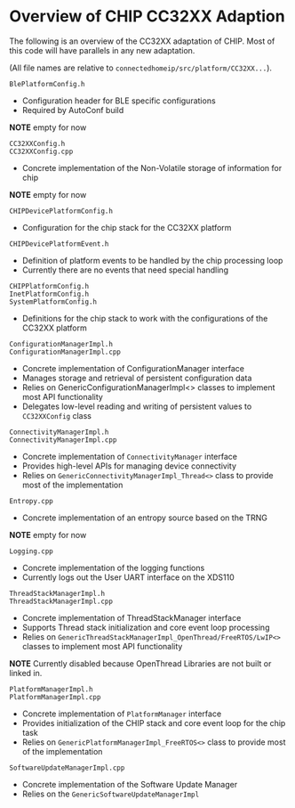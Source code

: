 # Overview of CHIP CC32XX Adaption

The following is an overview of the CC32XX adaptation of CHIP. Most of this
code will have parallels in any new adaptation.

(All file names are relative to `connectedhomeip/src/platform/CC32XX...`).


`BlePlatformConfig.h`

- Configuration header for BLE specific configurations
- Required by AutoConf build

**NOTE** empty for now

`CC32XXConfig.h` <br> `CC32XXConfig.cpp`

- Concrete implementation of the Non-Volatile storage of information for chip

**NOTE** empty for now

`CHIPDevicePlatformConfig.h`

- Configuration for the chip stack for the CC32XX platform

`CHIPDevicePlatformEvent.h`

- Definition of platform events to be handled by the chip processing loop
- Currently there are no events that need special handling

`CHIPPlatformConfig.h` <br> `InetPlatformConfig.h` <br> `SystemPlatformConfig.h`

- Definitions for the chip stack to work with the configurations of the
  CC32XX platform

`ConfigurationManagerImpl.h` <br> `ConfigurationManagerImpl.cpp`

- Concrete implementation of ConfigurationManager interface
- Manages storage and retrieval of persistent configuration data
- Relies on GenericConfigurationManagerImpl<> classes to implement most API
  functionality
- Delegates low-level reading and writing of persistent values to
  `CC32XXConfig` class

`ConnectivityManagerImpl.h`<br>`ConnectivityManagerImpl.cpp`

- Concrete implementation of `ConnectivityManager` interface
- Provides high-level APIs for managing device connectivity
- Relies on `GenericConnectivityManagerImpl_Thread<>` class to provide most of
  the implementation

`Entropy.cpp`

- Concrete implementation of an entropy source based on the TRNG

**NOTE** empty for now

`Logging.cpp`

- Concrete implementation of the logging functions
- Currently logs out the User UART interface on the XDS110

`ThreadStackManagerImpl.h` <br> `ThreadStackManagerImpl.cpp`

- Concrete implementation of ThreadStackManager interface
- Supports Thread stack initialization and core event loop processing
- Relies on `GenericThreadStackManagerImpl_OpenThread/FreeRTOS/LwIP<>` classes
  to implement most API functionality

**NOTE** Currently disabled because OpenThread Libraries are not built or
linked in.

`PlatformManagerImpl.h`<br>`PlatformManagerImpl.cpp`

- Concrete implementation of `PlatformManager` interface
- Provides initialization of the CHIP stack and core event loop for the chip
  task
- Relies on `GenericPlatformManagerImpl_FreeRTOS<>` class to provide most of the
  implementation

`SoftwareUpdateManagerImpl.cpp`

- Concrete implementation of the Software Update Manager
- Relies on the `GenericSoftwareUpdateManagerImpl`

